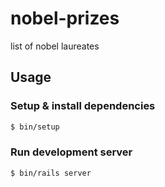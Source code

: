 # nobel-prizes

list of nobel laureates

## Usage
### Setup & install dependencies

```bash
$ bin/setup
```

### Run development server

```bash
$ bin/rails server
```
